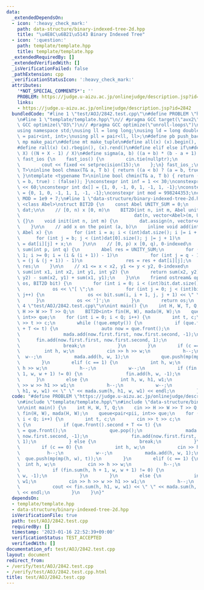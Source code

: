 ```yaml
---
data:
  _extendedDependsOn:
  - icon: ':heavy_check_mark:'
    path: data-structure/binary-indexed-tree-2d.hpp
    title: "\u4E8C\u6B21\u5143 Binary Indexed Tree"
  - icon: ':question:'
    path: template/template.hpp
    title: template/template.hpp
  _extendedRequiredBy: []
  _extendedVerifiedWith: []
  _isVerificationFailed: false
  _pathExtension: cpp
  _verificationStatusIcon: ':heavy_check_mark:'
  attributes:
    '*NOT_SPECIAL_COMMENTS*': ''
    PROBLEM: https://judge.u-aizu.ac.jp/onlinejudge/description.jsp?id=2842
    links:
    - https://judge.u-aizu.ac.jp/onlinejudge/description.jsp?id=2842
  bundledCode: "#line 1 \"test/AOJ/2842.test.cpp\"\n#define PROBLEM \"https://judge.u-aizu.ac.jp/onlinejudge/description.jsp?id=2842\"\
    \n#line 1 \"template/template.hpp\"\n// #pragma GCC target(\"avx2\")\n// #pragma\
    \ GCC optimize(\"O3\")\n// #pragma GCC optimize(\"unroll-loops\")\n#include <bits/stdc++.h>\n\
    using namespace std;\nusing ll = long long;\nusing ld = long double;\nusing pii\
    \ = pair<int, int>;\nusing pll = pair<ll, ll>;\n#define pb push_back\n#define\
    \ mp make_pair\n#define mt make_tuple\n#define all(x) (x).begin(), (x).end()\n\
    #define rall(x) (x).rbegin(), (x).rend()\n#define elif else if\n#define updiv(N,\
    \ X) ((N + X - 1) / X)\n#define sigma(a, b) ((a + b) * (b - a + 1) / 2)\nstruct\
    \ fast_ios {\n    fast_ios() {\n        cin.tie(nullptr);\n        ios::sync_with_stdio(false);\n\
    \        cout << fixed << setprecision(15);\n    };\n} fast_ios_;\ntemplate <typename\
    \ T>\ninline bool chmax(T& a, T b) { return ((a < b) ? (a = b, true) : (false));\
    \ }\ntemplate <typename T>\ninline bool chmin(T& a, T b) { return ((a > b) ? (a\
    \ = b, true) : (false)); }\nconstexpr int inf = 1 << 30;\nconstexpr ll INF = 1LL\
    \ << 60;\nconstexpr int dx[] = {1, 0, -1, 0, 1, -1, 1, -1};\nconstexpr int dy[]\
    \ = {0, 1, 0, -1, 1, 1, -1, -1};\nconstexpr int mod = 998244353;\nconstexpr int\
    \ MOD = 1e9 + 7;\n#line 1 \"data-structure/binary-indexed-tree-2d.hpp\"\ntemplate\
    \ <class Abel>\nstruct BIT2D {\n    const Abel UNITY_SUM = 0;\n    vector<vector<Abel>>\
    \ dat;\n\n    // [0, n) x [0, m)\n    BIT2D(int n, int m, Abel unity = 0) : UNITY_SUM(unity),\n\
    \                                          dat(n, vector<Abel>(m, UNITY_SUM))\
    \ {}\n    void init(int n, int m) {\n        dat.assign(n, vector<Abel>(m, UNITY_SUM));\n\
    \    }\n\n    // add x on the point (a, b)\n    inline void add(int a, int b,\
    \ Abel x) {\n        for (int i = a; i < (int)dat.size(); i |= i + 1)\n      \
    \      for (int j = b; j < (int)dat[0].size(); j |= j + 1)\n                dat[i][j]\
    \ = dat[i][j] + x;\n    }\n\n    // [0, p) x [0, q), 0-indexed\n    inline Abel\
    \ sum(int p, int q) {\n        Abel res = UNITY_SUM;\n        for (int i = p -\
    \ 1; i >= 0; i = (i & (i + 1)) - 1)\n            for (int j = q - 1; j >= 0; j\
    \ = (j & (j + 1)) - 1)\n                res = res + dat[i][j];\n        return\
    \ res;\n    }\n\n    // x1 <= x < x2, y1 <= y < y2, 0-indexed\n    inline Abel\
    \ sum(int x1, int x2, int y1, int y2) {\n        return sum(x2, y2) - sum(x1,\
    \ y2) - sum(x2, y1) + sum(x1, y1);\n    }\n\n    friend ostream& operator<<(ostream&\
    \ os, BIT2D bit) {\n        for (int i = 0; i < (int)bit.dat.size(); i++) {\n\
    \            os << \"[ \";\n            for (int j = 0; j < (int)bit.dat[0].size();\
    \ j++) {\n                os << bit.sum(i, i + 1, j, j + 1) << \" \";\n      \
    \      }\n            os << ']';\n        }\n        return os;\n    }\n};\n#line\
    \ 4 \"test/AOJ/2842.test.cpp\"\n\nint main() {\n    int H, W, T, Q;\n    cin >>\
    \ H >> W >> T >> Q;\n    BIT2D<int> fin(H, W), mada(H, W);\n    queue<pair<pii,\
    \ int>> que;\n    for (int i = 0; i < Q; i++) {\n        int t, c;\n        cin\
    \ >> t >> c;\n        while (!que.empty()) {\n            if (que.front().second\
    \ + T <= t) {\n                auto now = que.front();\n                que.pop();\n\
    \                mada.add(now.first.first, now.first.second, -1);\n          \
    \      fin.add(now.first.first, now.first.second, 1);\n            } else {\n\
    \                break;\n            }\n        }\n        if (c == 0) {\n   \
    \         int h, w;\n            cin >> h >> w;\n            h--;\n          \
    \  w--;\n            mada.add(h, w, 1);\n            que.push(mp(mp(h, w), t));\n\
    \        }\n        elif (c == 1) {\n            int h, w;\n            cin >>\
    \ h >> w;\n            h--;\n            w--;\n            if (fin.sum(h, h +\
    \ 1, w, w + 1) != 0) {\n                fin.add(h, w, -1);\n            }\n  \
    \      }\n        else {\n            int h, w, h1, w1;\n            cin >> h\
    \ >> w >> h1 >> w1;\n            h--;\n            w--;\n            cout << fin.sum(h,\
    \ h1, w, w1) << \" \" << mada.sum(h, h1, w, w1) << endl;\n        }\n    }\n}\n"
  code: "#define PROBLEM \"https://judge.u-aizu.ac.jp/onlinejudge/description.jsp?id=2842\"\
    \n#include \"template/template.hpp\"\n#include \"data-structure/binary-indexed-tree-2d.hpp\"\
    \n\nint main() {\n    int H, W, T, Q;\n    cin >> H >> W >> T >> Q;\n    BIT2D<int>\
    \ fin(H, W), mada(H, W);\n    queue<pair<pii, int>> que;\n    for (int i = 0;\
    \ i < Q; i++) {\n        int t, c;\n        cin >> t >> c;\n        while (!que.empty())\
    \ {\n            if (que.front().second + T <= t) {\n                auto now\
    \ = que.front();\n                que.pop();\n                mada.add(now.first.first,\
    \ now.first.second, -1);\n                fin.add(now.first.first, now.first.second,\
    \ 1);\n            } else {\n                break;\n            }\n        }\n\
    \        if (c == 0) {\n            int h, w;\n            cin >> h >> w;\n  \
    \          h--;\n            w--;\n            mada.add(h, w, 1);\n          \
    \  que.push(mp(mp(h, w), t));\n        }\n        elif (c == 1) {\n          \
    \  int h, w;\n            cin >> h >> w;\n            h--;\n            w--;\n\
    \            if (fin.sum(h, h + 1, w, w + 1) != 0) {\n                fin.add(h,\
    \ w, -1);\n            }\n        }\n        else {\n            int h, w, h1,\
    \ w1;\n            cin >> h >> w >> h1 >> w1;\n            h--;\n            w--;\n\
    \            cout << fin.sum(h, h1, w, w1) << \" \" << mada.sum(h, h1, w, w1)\
    \ << endl;\n        }\n    }\n}"
  dependsOn:
  - template/template.hpp
  - data-structure/binary-indexed-tree-2d.hpp
  isVerificationFile: true
  path: test/AOJ/2842.test.cpp
  requiredBy: []
  timestamp: '2023-01-16 22:52:39+09:00'
  verificationStatus: TEST_ACCEPTED
  verifiedWith: []
documentation_of: test/AOJ/2842.test.cpp
layout: document
redirect_from:
- /verify/test/AOJ/2842.test.cpp
- /verify/test/AOJ/2842.test.cpp.html
title: test/AOJ/2842.test.cpp
---
```

